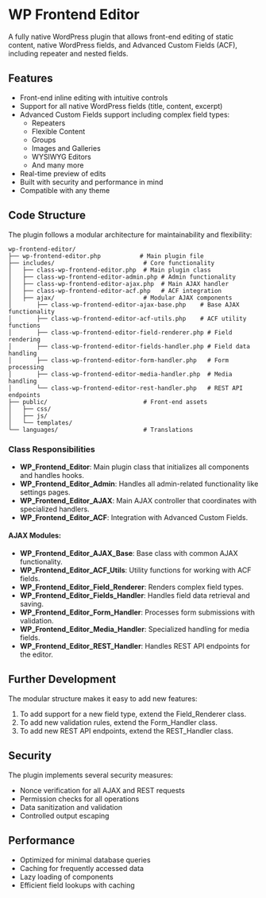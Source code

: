 # WP Frontend Editor

A fully native WordPress plugin that allows front-end editing of static content, native WordPress fields, and Advanced Custom Fields (ACF), including repeater and nested fields.

## Features

- Front-end inline editing with intuitive controls
- Support for all native WordPress fields (title, content, excerpt)
- Advanced Custom Fields support including complex field types:
  - Repeaters
  - Flexible Content
  - Groups
  - Images and Galleries
  - WYSIWYG Editors
  - And many more
- Real-time preview of edits
- Built with security and performance in mind
- Compatible with any theme

## Code Structure

The plugin follows a modular architecture for maintainability and flexibility:

```
wp-frontend-editor/
├── wp-frontend-editor.php           # Main plugin file
├── includes/                         # Core functionality
│   ├── class-wp-frontend-editor.php  # Main plugin class
│   ├── class-wp-frontend-editor-admin.php # Admin functionality
│   ├── class-wp-frontend-editor-ajax.php  # Main AJAX handler
│   ├── class-wp-frontend-editor-acf.php   # ACF integration
│   ├── ajax/                         # Modular AJAX components
│       ├── class-wp-frontend-editor-ajax-base.php    # Base AJAX functionality
│       ├── class-wp-frontend-editor-acf-utils.php    # ACF utility functions
│       ├── class-wp-frontend-editor-field-renderer.php # Field rendering
│       ├── class-wp-frontend-editor-fields-handler.php # Field data handling
│       ├── class-wp-frontend-editor-form-handler.php   # Form processing
│       ├── class-wp-frontend-editor-media-handler.php  # Media handling
│       └── class-wp-frontend-editor-rest-handler.php   # REST API endpoints
├── public/                           # Front-end assets
│   ├── css/
│   ├── js/
│   └── templates/
└── languages/                        # Translations
```

### Class Responsibilities

- **WP_Frontend_Editor**: Main plugin class that initializes all components and handles hooks.
- **WP_Frontend_Editor_Admin**: Handles all admin-related functionality like settings pages.
- **WP_Frontend_Editor_AJAX**: Main AJAX controller that coordinates with specialized handlers.
- **WP_Frontend_Editor_ACF**: Integration with Advanced Custom Fields.

#### AJAX Modules:

- **WP_Frontend_Editor_AJAX_Base**: Base class with common AJAX functionality.
- **WP_Frontend_Editor_ACF_Utils**: Utility functions for working with ACF fields.
- **WP_Frontend_Editor_Field_Renderer**: Renders complex field types.
- **WP_Frontend_Editor_Fields_Handler**: Handles field data retrieval and saving.
- **WP_Frontend_Editor_Form_Handler**: Processes form submissions with validation.
- **WP_Frontend_Editor_Media_Handler**: Specialized handling for media fields.
- **WP_Frontend_Editor_REST_Handler**: Handles REST API endpoints for the editor.

## Further Development

The modular structure makes it easy to add new features:

1. To add support for a new field type, extend the Field_Renderer class.
2. To add new validation rules, extend the Form_Handler class.
3. To add new REST API endpoints, extend the REST_Handler class.

## Security

The plugin implements several security measures:

- Nonce verification for all AJAX and REST requests
- Permission checks for all operations
- Data sanitization and validation
- Controlled output escaping

## Performance

- Optimized for minimal database queries
- Caching for frequently accessed data
- Lazy loading of components
- Efficient field lookups with caching